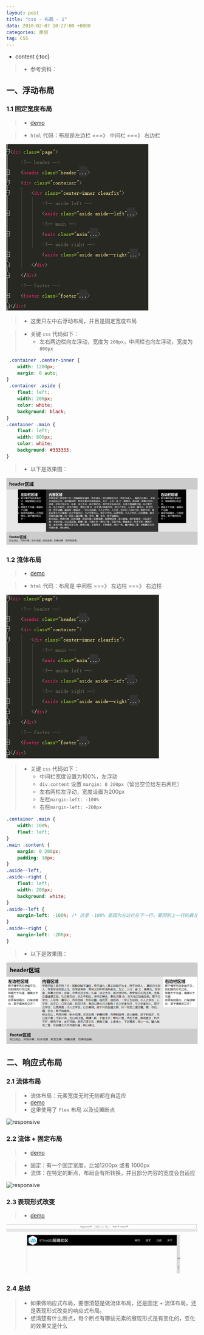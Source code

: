 ```yaml
---
layout: post
title: "css - 布局 - 1"
data: 2018-02-07 10:27:00 +0800
categories: 原创
tag: CSS
---
```

* content
{:toc}

> * 参考资料：


<!-- more -->


## 一、浮动布局

### 1.1 固定宽度布局

> * [demo](/effects/demo/css/layout/v1/v1.html)

> * `html` 代码：布局是左边栏 ===》 中间栏 ===》 右边栏

![layout](/styles/images/css/layout/layout-01.png)

> * 这里只左中右浮动布局，并且是固定宽度布局

> * 关键 `css` 代码如下：
>   * 左右两边栏向左浮动，宽度为 `200px`，中间栏也向左浮动，宽度为`800px`

```css
 .container .center-inner {
    width: 1200px;
    margin: 0 auto;
}
 .container .aside {
    float: left;
    width: 200px;
    color: white;
    background: black;
}
.container .main {
    float: left;
    width: 800px;
    color: white;
    background: #333333;
}
```

> * 以下是效果图：

![layout](/styles/images/css/layout/layout-02.png)

### 1.2 流体布局

> * [demo](/effects/demo/css/layout/v1/v2.html)

> * `html` 代码：布局是 中间栏 ===》 左边栏 ===》 右边栏

![layout](/styles/images/css/layout/layout-03.png)

> * 关键 `css` 代码如下：
>   * 中间栏宽度设置为100%，左浮动
>   * `div.content` 设置 `margin: 0 200px`（留出空位给左右两栏）
>   * 左右两栏左浮动，宽度设置为200px
>   * 左栏`margin-left: -100%`
>   * 右栏`margin-left: -200px`

```css
.container .main {
    width: 100%;
    float: left;
}
.main .content {
    margin: 0 200px;
    padding: 10px;
}
.aside--left,
.aside--right {
    float: left;
    width: 200px;
    background: white;
}
.aside--left {
    margin-left: -100%; /* 这里 -100% 是因为左边栏在下一行，要回到上一行的最左边*/
}
.aside--right {
    margin-left: -200px;
}
```

> * 以下是效果图：

![layout](/styles/images/css/layout/layout-04.png)

## 二、响应式布局

### 2.1 流体布局

> * 流体布局：元素宽度无时无刻都在自适应
> * [demo](/effects/demo/css/layout/v1/v3.html)
> * 这里使用了 `flex` 布局 以及设置断点

![responsive](/effects/images/css/responsive/responsive-01.gif)


### 2.2 流体 + 固定布局

> * [demo](/effects/demo/css/layout/v1/v4.html)

> * 固定：有一个固定宽度，比如1200px 或者 1000px
> * 流体：在特定的断点，布局会有所转换，并且部分内容的宽度会自适应

![responsive](/effects/images/css/responsive/responsive-02.gif)

### 2.3 表现形式改变

> * [demo](/effects/demo/css/layout/v1/v5.html)

![responsive](/effects/images/css/responsive/responsive-03.gif)

### 2.4 总结

> * 如果做响应式布局，要想清楚是做流体布局，还是固定 + 流体布局，还是表现形式改变的响应式布局。
> * 想清楚有什么断点，每个断点有哪些元素的展现形式是有变化的，变化的效果又是什么

